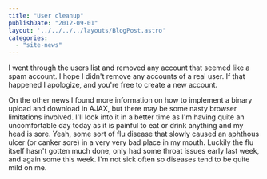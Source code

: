 ```yaml
---
title: "User cleanup"
publishDate: "2012-09-01"
layout: '../../../../layouts/BlogPost.astro'
categories: 
  - "site-news"
---
```


I went through the users list and removed any account that seemed like a spam account. I hope I didn't remove any accounts of a real user. If that happened I apologize, and you're free to create a new account.

On the other news I found more information on how to implement a binary upload and download in AJAX, but there may be some nasty browser limitations involved. I'll look into it in a better time as I'm having quite an uncomfortable day today as it is painful to eat or drink anything and my head is sore. Yeah, some sort of flu disease that slowly caused an aphthous ulcer (or canker sore) in a very very bad place in my mouth. Luckily the flu itself hasn't gotten much done, only had some throat issues early last week, and again some this week. I'm not sick often so diseases tend to be quite mild on me.
